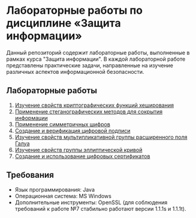 # Лабораторные работы по дисциплине «Защита информации»

Данный репозиторий содержит лабораторные работы, выполненные в рамках курса "Защита информации". В каждой лабораторной работе представлены практические задачи, направленные на изучение различных аспектов информационной безопасности.

## Лабораторные работы

1. [Изучение свойств криптографических функций хеширования](https://github.com/Mercuuury/InfoProtection/tree/master/collisionSHA1/README.md)
2. [Применение стеганографических методов для сокрытия информации](https://github.com/Mercuuury/InfoProtection/tree/master/LSBReplacement/README.md)
3. [Применение симметричных шифров](https://github.com/Mercuuury/InfoProtection/tree/master/AES/README.md)
4. [Создание и верификация цифровой подписи](https://github.com/Mercuuury/InfoProtection/tree/master/digitalSignature/README.md)
5. [Изучение свойств мультипликативной группы расширенного поля Галуа](https://github.com/Mercuuury/InfoProtection/tree/master/LFSR/README.md)
6. [Изучение свойств группы эллиптической кривой](https://github.com/Mercuuury/InfoProtection/tree/master/EllipticCurves/README.md)
7. [Создание и использование цифровых сертификатов](https://github.com/Mercuuury/InfoProtection/tree/master/digitalCertificate/README.md)

## Требования

- Язык программирования: Java
- Операционная система: MS Windows
- Дополнительные инструменты: OpenSSL (для соблюдения требований к работе №7 стабильно работают версии 1.1.1s и 1.1.1t).
